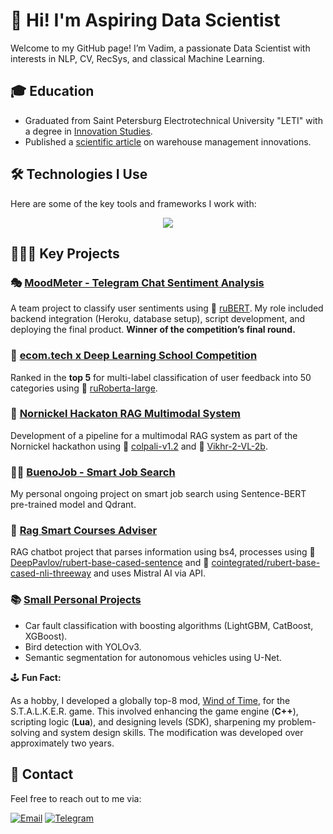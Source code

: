 # 👋 Hi! I'm Aspiring Data Scientist  

Welcome to my GitHub page! I’m Vadim, a passionate Data Scientist with interests in NLP, CV, RecSys, and classical Machine Learning.  

## 🎓 Education  

* Graduated from Saint Petersburg Electrotechnical University "LETI" with a degree in [Innovation Studies](https://abit.etu.ru/ru/postupayushhim/bakalavriat-i-specialitet/napravleniya-podgotovki/innovatika).  
* Published a [scientific article](https://ieeexplore.ieee.org/document/7910814) on warehouse management innovations.

## 🛠️ Technologies I Use  

Here are some of the key tools and frameworks I work with:

<p align="center">
  <a href="https://go-skill-icons.vercel.app/">
    <img src="https://go-skill-icons.vercel.app/api/icons?i=ubuntu,pycharm,pytorch,huggingface,postgres,matplotlib,langchain,jupyter,docker,streamlit,numpy,pandas&theme=dark" />
  </a>
</p>

## 👩🏻‍💻 Key Projects  

### 🎭 [MoodMeter - Telegram Chat Sentiment Analysis](https://github.com/metanovus/MoodMeter)  
A team project to classify user sentiments using 🤗 [ruBERT](https://huggingface.co/blanchefort/rubert-base-cased-sentiment-rurewiews). My role included backend integration (Heroku, database setup), script development, and deploying the final product. **Winner of the competition’s final round.**

### 💫 [ecom.tech x Deep Learning School Competition](https://github.com/metanovus/ecom-tech-nlp-comp)  
Ranked in the **top 5** for multi-label classification of user feedback into 50 categories using 🤗 [ruRoberta-large](https://huggingface.co/ai-forever/ruRoberta-large).  

### 🤖 [Nornickel Hackaton RAG Multimodal System](https://github.com/metanovus/nornikel-rag-2024)  
Development of a pipeline for a multimodal RAG system as part of the Nornickel hackathon using 🤗 [colpali-v1.2](https://huggingface.co/vidore/colpali-v1.2) and 🤗 [Vikhr-2-VL-2b](https://huggingface.co/Vikhrmodels/Vikhr-2-VL-2b-Instruct-experimental).

### 🧑‍💻 [BuenoJob - Smart Job Search](https://github.com/metanovus/bueno-job)
My personal ongoing project on smart job search using Sentence-BERT pre-trained model and Qdrant.

### 💬 [Rag Smart Courses Adviser](https://github.com/metanovus/rag-courses-advicer)
RAG chatbot project that parses information using bs4, processes using 🤗 [DeepPavlov/rubert-base-cased-sentence](https://huggingface.co/DeepPavlov/rubert-base-cased-sentence) and 🤗 [cointegrated/rubert-base-cased-nli-threeway](https://huggingface.co/cointegrated/rubert-base-cased-nli-threeway) and uses Mistral AI via API.

### 📚 [Small Personal Projects](https://github.com/metanovus/my-projects)
- Car fault classification with boosting algorithms (LightGBM, CatBoost, XGBoost).  
- Bird detection with YOLOv3.  
- Semantic segmentation for autonomous vehicles using U-Net.  

🕹️ **Fun Fact:**  

As a hobby, I developed a globally top-8 mod, [Wind of Time](https://ap-pro.ru/stuff/zov_pripjati/veter-vremeni-r201/), for the S.T.A.L.K.E.R. game. This involved enhancing the game engine (**C++**), scripting logic (**Lua**), and designing levels (SDK), sharpening my problem-solving and system design skills. The modification was developed over approximately two years.

## 💬 Contact  

Feel free to reach out to me via:  

[![Email](https://img.shields.io/badge/-Email-D14836?style=flat&logo=Gmail&logoColor=white)](mailto:metanovus@mail.ru) 
[![Telegram](https://img.shields.io/badge/-Telegram-2CA5E0?style=flat&logo=Telegram&logoColor=white)](https://t.me/samoilov_vadim)
